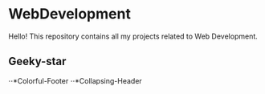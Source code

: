 # WebDevelopment

Hello!
This repository contains all my projects related to Web Development.

## Geeky-star
⋅⋅*Colorful-Footer
⋅⋅*Collapsing-Header
